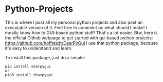 # Python-Projects

This is where I post all my personal python projects and also post an executable version of it. Feel free to comment on what should I make!
I mostly know how to GUI-based python stuff! That's a lot easier. Btw, here is the official Github webpage to get started with gui based python projects: https://github.com/hoffstadt/DearPyGui
I use that python package, because it's easy to understand and learn.

To install this package, just do a simple:
```
pip install dearpygui
or
pip3 install dearpygui
```

